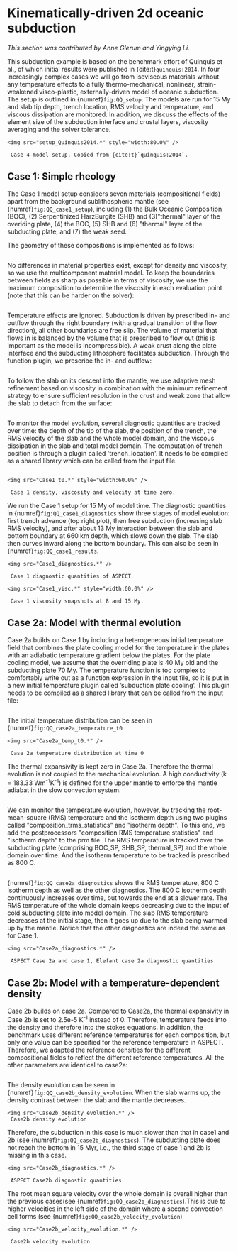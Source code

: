 # Kinematically-driven 2d oceanic subduction

*This section was contributed by Anne Glerum and Yingying Li.*

This subduction example is based on the benchmark effort of Quinquis et al.,
of which initial results were published in {cite:t}`quinquis:2014`. In four 
increasingly complex cases we will go from isoviscous materials without any
temperature effects to a fully thermo-mechanical, nonlinear, strain-weakened
visco-plastic, externally-driven model of oceanic subduction. The setup is 
outlined in {numref}`fig:QQ_setup`. The models are run for 15 My
and slab tip depth, trench location, RMS velocity and temperature, and viscous
dissipation are monitored. In addition, we discuss the effects of the element
size of the subduction interface and crustal layers, viscosity averaging and
the solver tolerance.

```{figure-md} fig:QQ_setup
<img src="setup_Quinquis2014.*" style="width:80.0%" />

 Case 4 model setup. Copied from {cite:t}`quinquis:2014`.
```

## Case 1: Simple rheology

The Case 1 model setup considers seven materials (compositional fields) apart
from the background sublithospheric mantle (see {numref}`fig:QQ_case1_setup`), including (1) the Bulk Oceanic Composition (BOC), (2) Serpentinized HarzBurgite 
(SHB) and (3)"thermal" layer of the overiding plate, (4) the BOC, (5) SHB and (6) 
"thermal" layer of the subducting plate, and (7) the weak seed.

The geometry of these compositions is implemented as follows:

```{literalinclude} Case1_compositions.prm

```

No differences in material properties exist, except for density and viscosity,
so we use the multicomponent material model. To keep the boundaries between
fields as sharp as possible in terms of viscosity, we use the maximum
composition to determine the viscosity in each evaluation point (note that
this can be harder on the solver):

```{literalinclude} Case1_materialmodel.prm

```

Temperature effects are ignored. Subduction is driven by prescribed in- and
outflow through the right boundary (with a gradual transition of the flow
direction), all other boundaries are free slip. The volume of material that
flows in is balanced by the volume that is prescribed to flow out (this is
important as the model is incompressible). A weak crust along the plate
interface and the subducting lithosphere facilitates subduction. Through the
function plugin, we prescribe the in- and outflow:

```{literalinclude} Case1_velocity.prm

```

To follow the slab on its descent into the mantle, we use adaptive mesh
refinement based on viscosity in combination with the minimum refinement
strategy to ensure sufficient resolution in the crust and weak zone that allow
the slab to detach from the surface:

```{literalinclude} Case1_meshrefinement.prm

```

To monitor the model evolution, several diagnostic quantities are tracked over
time: the depth of the tip of the slab, the position of the trench, the RMS
velocity of the slab and the whole model domain, and the viscous
dissipation in the slab and total model domain. The computation of trench position
is through a plugin called 'trench_location'. It needs to be compiled as a shared library
which can be called from the input file.

```{literalinclude} Case1_postprocessing.prm

```


```{figure-md} fig:QQ_case1_setup
<img src="Case1_t0.*" style="width:60.0%" />

 Case 1 density, viscosity and velocity at time zero.
```

We run the Case 1 setup for 15 My of model time. The diagnostic quantities in
{numref}`fig:QQ_case1_diagnostics` show three stages of model evolution: first trench advance (top right plot), then free subduction (increasing slab RMS velocity), and
after about 13 My interaction between the slab and bottom boundary at 660 km
depth, which slows down the slab. The slab then curves inward along the bottom
boundary. This can also be seen in {numref}`fig:QQ_case1_results`.

```{figure-md} fig:QQ_case1_diagnostics
<img src="Case1_diagnostics.*" />

 Case 1 diagnostic quantities of ASPECT
```


```{figure-md} fig:QQ_case1_results
<img src="Case1_visc.*" style="width:60.0%" />

 Case 1 viscosity snapshots at 8 and 15 My.
```
## Case 2a: Model with thermal evolution 

Case 2a builds on Case 1 by including a heterogeneous initial temperature field 
that combines the plate cooling model for the temperature in the plates with an 
adiabatic temperature gradient below the plates. For the plate cooling model, 
we assume that the overriding plate is 40 My old and the subducting plate 70 My. 
The temperature function is too complex to comfortably write out as a function
expression in the input file, so it is put in a new initial temperature plugin
called ’subduction plate cooling’. This plugin needs to be compiled as a shared
library that can be called from the input file:

```{literalinclude} Case2a_temperatures.prm

```
The initial temperature distribution can be seen in  {numref}`fig:QQ_case2a_temperature_t0`

```{figure-md} fig:QQ_case2a_temperature_t0
<img src="Case2a_temp_t0.*" />

 Case 2a temperature distribution at time 0
```

The thermal expansivity is kept zero in Case 2a. Therefore the thermal evolution is 
not coupled to the mechanical evolution. A high conductivity (k = 183.33 Wm<sup>-1</sup>K<sup>-1</sup>) 
is defined for the upper mantle to enforce the mantle adiabat in the slow convection
system.

```{literalinclude} Case2a_materialmodel.prm

```

We can monitor the temperature evolution, however, by tracking the
root-mean-square (RMS) temperature and the isotherm depth using 
two plugins called "composition_trms_statistics" and "isotherm depth".
To this end, we add the postprocessors "composition RMS temperature statistics" 
and "isotherm depth" to the prm file. The RMS temperature is tracked 
over the subducting plate (comprising BOC_SP, SHB_SP, thermal_SP) 
and the whole domain over time. And the isotherm temperature to be 
tracked is prescribed as 800 C.

```{literalinclude} Case2a_postprocessing.prm

```

{numref}`fig:QQ_case2a_diagnostics` shows the RMS temperature, 
800 C isotherm depth as well as the other diagnostics. The 800 C isotherm 
depth continuously increases over time, but towards the end at a slower rate.
The RMS temperature of the whole domain keeps decreasing due to the 
input of cold subducting plate into model domain. The slab RMS temperature 
decreases at the initial stage, then it goes up due to the slab being warmed up by the 
mantle. Notice that the other diagnostics are indeed the same as for Case 1.

```{figure-md} fig:QQ_case2a_diagnostics
<img src="Case2a_diagnostics.*" />

 ASPECT Case 2a and case 1, Elefant case 2a diagnostic quantities
```

## Case 2b: Model with a temperature-dependent density

Case 2b builds on case 2a.  Compared to Case2a, the thermal expansivity in Case 2b
is set to 2.5e-5 K<sup>-1</sup> instead of 0. Therefore, temperature feeds into the density 
and therefore into the stokes equations. In addition, the benchmark uses different reference temperatures for each composition, but only one value can be specified for the reference temperature
in ASPECT. Therefore, we adapted the reference densities for the different compositional fields to reflect the different reference temperatures. All the other parameters are 
identical to case2a:

```{literalinclude} kinematically_driven_subduction_2d_case2b.prm

```
The density evolution can be seen in {numref}`fig:QQ_case2b_density_evolution`. When the slab warms up, the density contrast between the slab and the mantle decreases.

```{figure-md} fig:QQ_case2b_density_evolution
<img src="Case2b_density_evolution.*" />
 Case2b density evolution
```
Therefore, the  subduction in this case is much slower than that in case1 and 2b (see {numref}`fig:QQ_case2b_diagnostics`). The subducting plate does not reach 
the bottom in 15 Myr, i.e., the third stage of case 1 and 2b is missing in this 
case. 

```{figure-md} fig:QQ_case2b_diagnostics
<img src="Case2b_diagnostics.*" />

 ASPECT Case2b diagnostic quantities
```

The root mean square velocity over the whole domain is overall higher than the previous cases(see {numref}`fig:QQ_case2b_diagnostics`).This is due to higher velocities in the 
left side of the domain where a second convection cell forms (see {numref}`fig:QQ_case2b_velocity_evolution`) 

```{figure-md} fig:QQ_case2b_velocity_evolution
<img src="Case2b_velocity_evolution.*" />

 Case2b velocity evolution
```